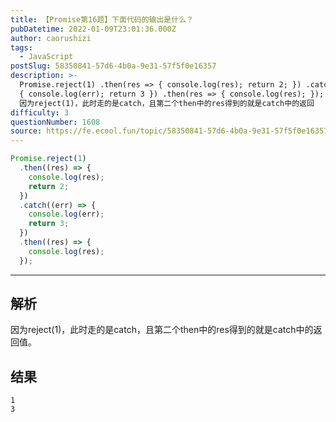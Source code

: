 ```yaml
---
title: 【Promise第16题】下面代码的输出是什么？
pubDatetime: 2022-01-09T23:01:36.000Z
author: caorushizi
tags:
  - JavaScript
postSlug: 58350841-57d6-4b0a-9e31-57f5f0e16357
description: >-
  Promise.reject(1) .then(res => { console.log(res); return 2; }) .catch(err =>
  { console.log(err); return 3 }) .then(res => { console.log(res); }); 解析
  因为reject(1)，此时走的是catch，且第二个then中的res得到的就是catch中的返回
difficulty: 3
questionNumber: 1608
source: https://fe.ecool.fun/topic/58350841-57d6-4b0a-9e31-57f5f0e16357
---
```


```js
Promise.reject(1)
  .then((res) => {
    console.log(res);
    return 2;
  })
  .catch((err) => {
    console.log(err);
    return 3;
  })
  .then((res) => {
    console.log(res);
  });
```

---

## 解析

因为reject(1)，此时走的是catch，且第二个then中的res得到的就是catch中的返回值。

## 结果

```
1
3
```

